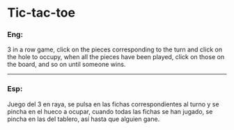 # Tic-tac-toe

### Eng:

3 in a row game, click on the pieces corresponding to the turn and click on the hole to occupy, when all the pieces have been played, click on those on the board, and so on until someone wins.
___
### Esp:

Juego del 3 en raya, se pulsa en las fichas correspondientes al turno y se pincha en el hueco a ocupar, cuando todas las fichas se han jugado, se pincha en las del tablero, así hasta que alguien gane.
